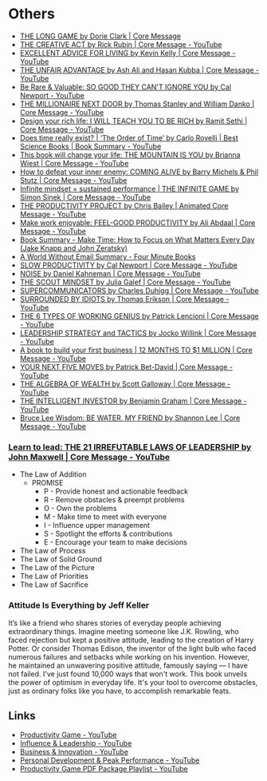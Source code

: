 # Others

- [THE LONG GAME by Dorie Clark | Core Message](https://www.youtube.com/watch?v=s5T-YLPTfiU)
- [THE CREATIVE ACT by Rick Rubin | Core Message - YouTube](https://www.youtube.com/watch?v=eDwSiuTJ434)
- [EXCELLENT ADVICE FOR LIVING by Kevin Kelly | Core Message - YouTube](https://www.youtube.com/watch?v=vywKzdaxXK8&ab_channel=ProductivityGame)
- [THE UNFAIR ADVANTAGE by Ash Ali and Hasan Kubba | Core Message - YouTube](https://www.youtube.com/watch?v=FXty4TQQWoU)
- [Be Rare & Valuable: SO GOOD THEY CAN'T IGNORE YOU by Cal Newport - YouTube](https://www.youtube.com/watch?v=DFjTD8v7xuw)
- [THE MILLIONAIRE NEXT DOOR by Thomas Stanley and William Danko | Core Message - YouTube](https://www.youtube.com/watch?v=aYy7QK1MDk4)
- [Design your rich life: I WILL TEACH YOU TO BE RICH by Ramit Sethi | Core Message - YouTube](https://www.youtube.com/watch?v=vybSDRL6C3g)
- [Does time really exist? | ‘The Order of Time’ by Carlo Rovelli | Best Science Books | Book Summary - YouTube](https://www.youtube.com/watch?v=fS_2NqD1K8s)
- [This book will change your life: THE MOUNTAIN IS YOU by Brianna Wiest | Core Message - YouTube](https://www.youtube.com/watch?v=neIfuuLNUzU)
- [How to defeat your inner enemy: COMING ALIVE by Barry Michels & Phil Stutz | Core Message - YouTube](https://www.youtube.com/watch?v=AFFPoz8bPZ0)
- [Infinite mindset = sustained performance | THE INFINITE GAME by Simon Sinek | Core Message - YouTube](https://www.youtube.com/watch?v=jQU36VGWV_o)
- [THE PRODUCTIVITY PROJECT by Chris Bailey | Animated Core Message - YouTube](https://youtu.be/fUabJO4UAso?si=ne70pbwMiJ2FYTlW)
- [Make work enjoyable: FEEL-GOOD PRODUCTIVITY by Ali Abdaal | Core Message - YouTube](https://www.youtube.com/watch?v=F-PnVe9RxrM&ab_channel=ProductivityGame)
- [Book Summary - Make Time: How to Focus on What Matters Every Day (Jake Knapp and John Zeratsky)](https://readingraphics.com/book-summary-make-time/)
- [A World Without Email Summary - Four Minute Books](https://fourminutebooks.com/a-world-without-email-summary/)
- [SLOW PRODUCTIVITY by Cal Newport | Core Message - YouTube](https://www.youtube.com/watch?v=TJFuTZqAX5E&ab_channel=ProductivityGame)
- [NOISE by Daniel Kahneman | Core Message - YouTube](https://www.youtube.com/watch?v=wBHFeMblT5g&ab_channel=ProductivityGame)
- [THE SCOUT MINDSET by Julia Galef | Core Message - YouTube](https://www.youtube.com/watch?v=5L3CbdjeNRA&ab_channel=ProductivityGame)
- [SUPERCOMMUNICATORS by Charles Duhigg | Core Message - YouTube](https://www.youtube.com/watch?v=308NQsiDrcE&ab_channel=ProductivityGame)
- [SURROUNDED BY IDIOTS by Thomas Erikson | Core Message - YouTube](https://www.youtube.com/watch?v=kkATORyBsug&ab_channel=ProductivityGame)
- [THE 6 TYPES OF WORKING GENIUS by Patrick Lencioni | Core Message - YouTube](https://www.youtube.com/watch?v=N4I4hA6u6CM)
- [LEADERSHIP STRATEGY and TACTICS by Jocko Willink | Core Message - YouTube](https://www.youtube.com/watch?v=ol6UYlOPWWo&ab_channel=ProductivityGame)
- [A book to build your first business | 12 MONTHS TO $1 MILLION | Core Message - YouTube](https://www.youtube.com/watch?v=nfhxEF7DgU4&ab_channel=ProductivityGame)
- [YOUR NEXT FIVE MOVES by Patrick Bet-David | Core Message - YouTube](https://www.youtube.com/watch?v=-CyEpjm-sEE)
- [THE ALGEBRA OF WEALTH by Scott Galloway | Core Message - YouTube](https://www.youtube.com/watch?v=XUs4nTC0oOY&ab_channel=ProductivityGame)
- [THE INTELLIGENT INVESTOR by Benjamin Graham | Core Message - YouTube](https://www.youtube.com/watch?v=eT2DA389c8w)
- [Bruce Lee Wisdom: BE WATER, MY FRIEND by Shannon Lee | Core Message - YouTube](https://www.youtube.com/watch?v=dkpQGQcbOc0)

### [Learn to lead: THE 21 IRREFUTABLE LAWS OF LEADERSHIP by John Maxwell | Core Message - YouTube](https://www.youtube.com/watch?v=QQhdiktL99w)

- The Law of Addition
    - PROMISE
        - P - Provide honest and actionable feedback
        - R - Remove obstacles & preempt problems
        - O - Own the problems
        - M - Make time to meet with everyone
        - I - Influence upper management
        - S - Spotlight the efforts & contributions
        - E - Encourage your team to make decisions
- The Law of Process
- The Law of Solid Ground
- The Law of the Picture
- The Law of Priorities
- The Law of Sacrifice

### Attitude Is Everything by Jeff Keller

It’s like a friend who shares stories of everyday people achieving extraordinary things. Imagine meeting someone like J.K. Rowling, who faced rejection but kept a positive attitude, leading to the creation of Harry Potter. Or consider Thomas Edison, the inventor of the light bulb who faced numerous failures and setbacks while working on his invention. However, he maintained an unwavering positive attitude, famously saying ― I have not failed. I've just found 10,000 ways that won't work. This book unveils the power of optimism in everyday life. It's your tool to overcome obstacles, just as ordinary folks like you have, to accomplish remarkable feats.

## Links

- [Productivity Game - YouTube](https://www.youtube.com/@ProductivityGame)
- [Influence & Leadership - YouTube](https://www.youtube.com/playlist?list=PL38v62je9cXbxHcw4XNXuQ5eD47q4FXpE)
- [Business & Innovation - YouTube](https://www.youtube.com/playlist?list=PL38v62je9cXZD5zvh6IDvAO0IosoPWgdo)
- [Personal Development & Peak Performance - YouTube](https://www.youtube.com/playlist?list=PL38v62je9cXb98wDY5q3fW-qN-KbQQeZa)
- [Productivity Game PDF Package Playlist - YouTube](https://www.youtube.com/playlist?list=PL38v62je9cXZuHv6WixrJr2zA2LJU0dYu)

